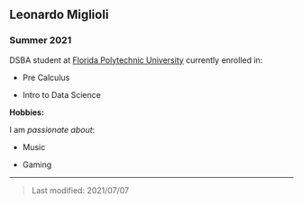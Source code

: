 ## Leonardo Miglioli

### Summer 2021 

DSBA student at [Florida Polytechnic University](https://www.floridapoly.edu) currently enrolled in: 

- Pre Calculus

- Intro to Data Science

**Hobbies:**

I am _passionate about_: 

- Music

- Gaming

***

> Last modified: 2021/07/07